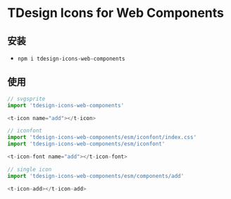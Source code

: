 # TDesign Icons for Web Components

## 安装

- `npm i tdesign-icons-web-components`

## 使用

```js
// svgsprite
import 'tdesign-icons-web-components'

<t-icon name="add"></t-icon>

// iconfont
import 'tdesign-icons-web-components/esm/iconfont/index.css'
import 'tdesign-icons-web-components/esm/iconfont'

<t-icon-font name="add"></t-icon-font>

// single icon
import 'tdesign-icons-web-components/esm/components/add'

<t-icon-add></t-icon-add>
```
